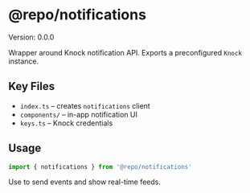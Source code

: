 # @repo/notifications

Version: 0.0.0

Wrapper around Knock notification API. Exports a preconfigured `Knock` instance.

## Key Files
- `index.ts` – creates `notifications` client
- `components/` – in-app notification UI
- `keys.ts` – Knock credentials

## Usage
```ts
import { notifications } from '@repo/notifications'
```
Use to send events and show real-time feeds.
